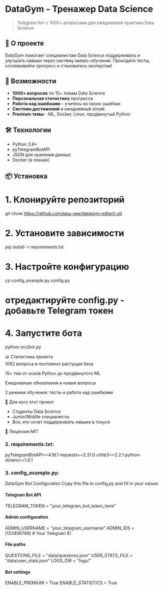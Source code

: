 # DataGym - Тренажер Data Science  

> Telegram бот с 1000+ вопросами для ежедневной практики Data Science  

## 🎯 О проекте
DataGym помогает специалистам Data Science поддерживать и улучшать навыки через систему микро-обучения. Проходите тесты, отслеживайте прогресс и становитесь экспертом!  

## 🚀 Возможности
- **1000+ вопросов** по 15+ темам Data Science
- **Персональная статистика** прогресса
- **Работа над ошибками** - учитесь на своих ошибках
- **Система достижений** и ежедневный streak
- **Premium темы** - ML, Docker, Linux, продвинутый Python

## 🛠 Технологии
- Python 3.8+
- pyTelegramBotAPI
- JSON для хранения данных
- Docker (в планах)

## 📦 Установка
# 1. Клонируйте репозиторий
git clone https://github.com/ваш-ник/datagym-edtech.git  

# 2. Установите зависимости
pip install -r requirements.txt  

# 3. Настройте конфигурацию
cp config_example.py config.py  
# отредактируйте config.py - добавьте Telegram токен

# 4. Запустите бота
python src/bot.py  

📊 Статистика проекта  
1082 вопроса и постоянно растущая база  

15+ тем от основ Python до продвинутого ML  

Ежедневные обновления и новые вопросы  

2 режима обучения: тесты и работа над ошибками  

🎯 Для кого этот проект  
- Студенты Data Science 
- Junior/Middle специалисты 
- Все, кто хочет поддерживать навыки в тонусе 

📄 Лицензия 
MIT 

### **2. requirements.txt**:
pyTelegramBotAPI==4.16.1 
requests==2.31.0 
urllib3==2.2.1 
python-dotenv==1.0.1  


### **3. config_example.py:**
DataGym Bot Configuration 
Copy this file to config.py and fill in your values 

#### Telegram Bot API
TELEGRAM_TOKEN = "your_telegram_bot_token_here" 

#### Admin configuration
ADMIN_USERNAME = "your_telegram_username" 
ADMIN_IDS = [123456789]  # Your Telegram ID 

#### File paths
QUESTIONS_FILE = "data/questions.json" 
USER_STATS_FILE = "data/user_stats.json" 
LOGS_DIR = "logs/" 

#### Bot settings
ENABLE_PREMIUM = True 
ENABLE_STATISTICS = True 
